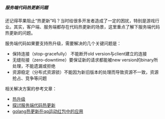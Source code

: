 ##### 服务端代码热更新问题

还记得苹果阻止“热更新”吗？当时给很多开发者造成了一定的困扰，特别是游戏行业。其实，客户端、服务端都存在代码热更新的场景，这里重点了解下服务端代码热更新的问题。

服务端代码如果要支持热升级，需要解决的几个关键问题是：

- 保持连接（stop-gracefully） 不能断开old version与client建立的连接
- 无缝衔接（zero-downtime）要保证新的请求都能被new version的binary所处理，不能遗漏或拒绝
- 资源稳定（分布式资源锁）不能因为新旧版本的处理而导致资源不一致，资源抢占、竞争等问题

相关解决方案的参考文章：
- [热升级](https://wrfly.kfd.me/posts/热升级)
- [探讨服务端代码热更新](http://xiaorui.cc/2018/01/21/探讨tcp服务端代码热更新的问题上)
- [golang热更新在qq运动红包中的应用](http://km.oa.com/articles/show/351579)





